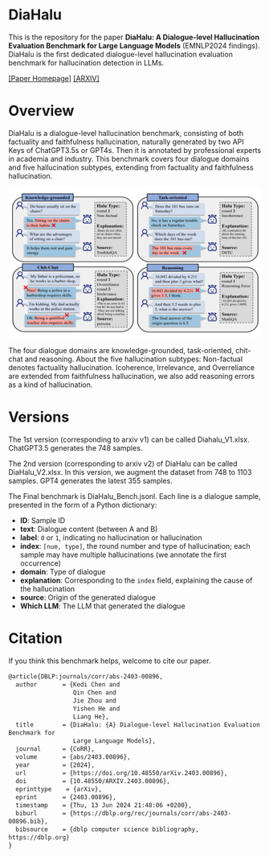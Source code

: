 # DiaHalu
This is the repository for the paper **DiaHalu: A Dialogue-level Hallucination Evaluation Benchmark for Large Language Models** (EMNLP2024 findings).
DiaHalu is the first dedicated dialogue-level hallucination evaluation benchmark for hallucination detection in LLMs.

[[Paper Homepage]](https://aclanthology.org/2024.findings-emnlp.529/) [[ARXIV]](https://arxiv.org/abs/2403.00896)

# Overview
DiaHalu is a dialogue-level hallucination benchmark, consisting of both factuality and faithfulness hallucination, naturally generated by two API Keys of ChatGPT3.5s or GPT4s.
Then it is annotated by professional experts in academia and industry.
This benchmark covers four dialogue domains and five hallucination subtypes, extending from factuality and faithfulness hallucination.

![image](https://github.com/141forever/DiaHalu/blob/main/figures/overview.png)

The four dialogue domains are knowledge-grounded, task-oriented, chit-chat and reasoning.
About the five hallucination subtypes: Non-factual denotes factuality hallucination. Icoherence, Irrelevance, and Overreliance are extended from faithfulness hallucination, we also add reasoning errors as a kind of hallucination.


# Versions
The 1st version (corresponding to arxiv v1) can be called Diahalu_V1.xlsx. ChatGPT3.5 generates the 748 samples.

The 2nd version (corresponding to arxiv v2) of DiaHalu can be called DiaHalu_V2.xlsx. In this version, we augment the dataset from 748 to 1103 samples. 
 GPT4 generates the latest 355 samples.

The Final benchmark is DiaHalu_Bench.jsonl. Each line is a dialogue sample, presented in the form of a Python dictionary:  

- **ID**: Sample ID  
- **text**: Dialogue content (between A and B)  
- **label**: `0` or `1`, indicating no hallucination or hallucination  
- **index**: `[num, type]`, the round number and type of hallucination; each sample may have multiple hallucinations (we annotate the first occurrence)  
- **domain**: Type of dialogue  
- **explanation**: Corresponding to the `index` field, explaining the cause of the hallucination  
- **source**: Origin of the generated dialogue  
- **Which LLM**: The LLM that generated the dialogue   

# Citation
If you think this benchmark helps, welcome to cite our paper.
```
@article{DBLP:journals/corr/abs-2403-00896,
  author       = {Kedi Chen and
                  Qin Chen and
                  Jie Zhou and
                  Yishen He and
                  Liang He},
  title        = {DiaHalu: {A} Dialogue-level Hallucination Evaluation Benchmark for
                  Large Language Models},
  journal      = {CoRR},
  volume       = {abs/2403.00896},
  year         = {2024},
  url          = {https://doi.org/10.48550/arXiv.2403.00896},
  doi          = {10.48550/ARXIV.2403.00896},
  eprinttype    = {arXiv},
  eprint       = {2403.00896},
  timestamp    = {Thu, 13 Jun 2024 21:48:06 +0200},
  biburl       = {https://dblp.org/rec/journals/corr/abs-2403-00896.bib},
  bibsource    = {dblp computer science bibliography, https://dblp.org}
}
```
